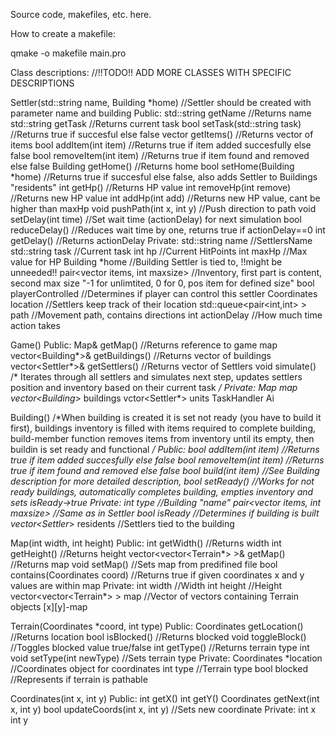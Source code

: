 Source code, makefiles, etc. here.

How to create a makefile:

qmake -o makefile main.pro



Class descriptions:
//!!TODO!! ADD MORE CLASSES WITH SPECIFIC DESCRIPTIONS

Settler(std::string name, Building *home)
//Settler should be created with parameter name and building
Public:
	std::string getName //Returns name
	std::string getTask //Returns current task
	bool setTask(std::string task) //Returns true if succesful else false
	vector<int> getItems() //Returns vector of items
	bool addItem(int item) //Returns true if item added succesfully else false
	bool removeItem(int item) //Returns true if item found and removed else false
	Building getHome() //Returns home
	bool setHome(Building *home) //Returns true if succesful else false, also adds Settler to Buildings "residents" 
	int getHp() //Returns HP value
	int removeHp(int remove) //Returns new HP value
	int addHp(int add) //Returns new HP value, cant be higher than maxHp
	void pushPath(int x, int y) //Push direction to path
	void setDelay(int time) //Set wait time (actionDelay) for next simulation
	bool reduceDelay() //Reduces wait time by one, returns true if actionDelay==0
	int getDelay() //Returns actionDelay
Private:
	std::string name //SettlersName
	std::string task //Current task
	int hp //Current HitPoints
	int maxHp //Max value for HP
	Building *home //Building Settler is tied to, !!might be unneeded!!
	pair<vector<int> items, int maxsize> //Inventory, first part is content, second max size "-1 for unlimtited, 0 for 0, pos item for defined size"
	bool playerControlled //Determines if player can control this settler
	Coordinates location //Settlers keep track of their location
	std::queue<pair<int,int> > path //Movement path, contains directions 
	int actionDelay //How much time action takes
	

Game()
Public:
	Map& getMap() //Returns reference to game map
	vector<Building*>& getBuildings() //Returns vector of buildings
	vector<Settler*>& getSettlers() //Returns vector of Settlers
	void simulate() /* Iterates through all settlers and simulates next step, updates settlers position and inventory based on their current task */
Private:
	Map map
	vector<Building*> buildings
	vctor<Settler*> units
	TaskHandler Ai
	
	
Building()
/*When building is created it is set not ready (you have to build it first), buildings inventory is filled with items required to complete building,
build-member function removes items from inventory until its empty, then buildin is set ready and functional */
Public:
	bool addItem(int item) //Returns true if item added succesfully else false
	bool removeItem(int item) //Returns true if item found and removed else false
	bool build(int item) //See Building description for more detailed description,
	bool setReady() //Works for not ready buildings, automatically completes building, empties inventory and sets isReady->true
Private:
	int type //Building "name"
	pair<vector<int> items, int maxsize> //Same as in Settler
	bool isReady //Determines  if building is built
	vector<Settler*> residents //Settlers tied to the building
	
	
Map(int width, int height)
Public:
	int getWidth() //Returns width
	int getHeight() //Returns height
	vector<vector<Terrain*> >& getMap() //Returns map
	void setMap() //Sets map from predifined file
	bool contains(Coordinates coord) //Returns true if given coordinates x and y values are within map
Private:
	int width //Width
	int height //Height
	vector<vector<Terrain*> > map //Vector of vectors containing Terrain objects [x][y]-map
	
	
Terrain(Coordinates *coord, int type)
Public:
	Coordinates getLocation() //Returns location
	bool isBlocked() //Returns blocked 
	void toggleBlock() //Toggles blocked value true/false
	int getType() //Returns terrain type int
	void setType(int newType) //Sets terrain type
Private:
	Coordinates *location //Coordinates object for coordinates
	int type //Terrain type
	bool blocked //Represents if terrain is pathable
	
	
Coordinates(int x, int y)
Public:
	int getX()
	int getY()
	Coordinates getNext(int x, int y)
	bool updateCoords(int x, int y) //Sets new coordinate
Private:
	int x
	int y